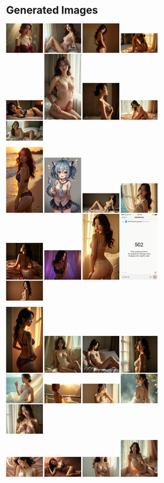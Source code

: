 # Generated Images



<img src="2025_07_23_01.webp" width="100"/> <img src="2025_07_23_02.webp" width="100"/> <img src="2025_07_23_03.webp" width="100"/> <img src="2025_07_23_04.webp" width="100"/> <img src="2025_07_23_05.webp" width="100"/> <img src="2025_07_23_06.webp" width="100"/> <img src="2025_07_23_07.webp" width="100"/> <img src="2025_07_23_08.webp" width="100"/> <img src="2025_07_23_09.webp" width="100"/>

<img src="2025_07_23_10.webp" width="100"/> <img src="2025_07_23_11.webp" width="100"/> <img src="2025_07_23_12.webp" width="100"/> <img src="2025_07_23_13.webp" width="100"/> <img src="2025_07_23_14.webp" width="100"/> <img src="2025_07_23_15.webp" width="100"/> <img src="2025_07_23_16.webp" width="100"/> <img src="2025_07_23_17.webp" width="100"/> <img src="2025_07_23_18.webp" width="100"/>

<img src="2025_07_23_19.webp" width="100"/> <img src="2025_07_23_20.webp" width="100"/> <img src="2025_07_23_21.webp" width="100"/> <img src="2025_07_23_22.webp" width="100"/> <img src="2025_07_23_23.webp" width="100"/> <img src="2025_07_23_24.webp" width="100"/> <img src="2025_07_23_25.webp" width="100"/> <img src="2025_07_23_26.webp" width="100"/> <img src="2025_07_23_27.webp" width="100"/>

<img src="2025_07_23_28.webp" width="100"/> <img src="2025_07_23_29.webp" width="100"/> <img src="2025_07_23_30.webp" width="100"/> <img src="2025_07_23_31.webp" width="100"/>